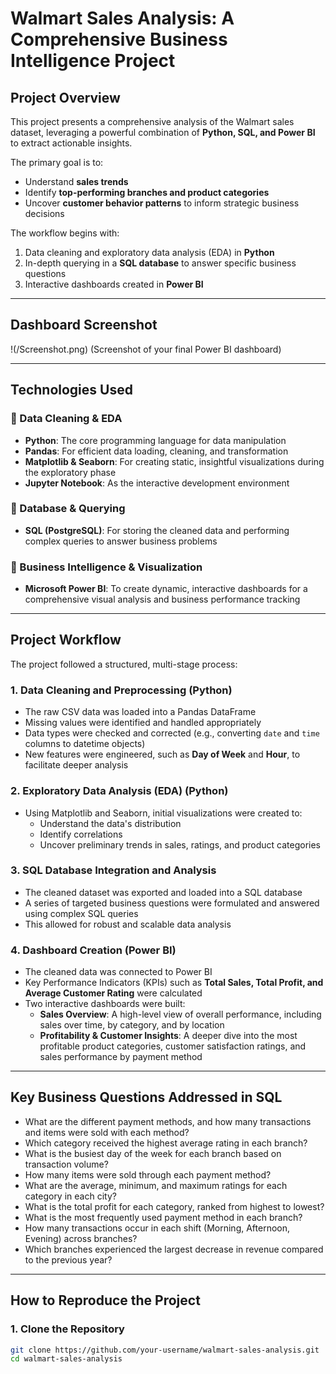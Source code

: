 # Walmart Sales Analysis: A Comprehensive Business Intelligence Project  

## Project Overview  
This project presents a comprehensive analysis of the Walmart sales dataset, leveraging a powerful combination of **Python, SQL, and Power BI** to extract actionable insights.  

The primary goal is to:  
- Understand **sales trends**  
- Identify **top-performing branches and product categories**  
- Uncover **customer behavior patterns** to inform strategic business decisions  

The workflow begins with:  
1. Data cleaning and exploratory data analysis (EDA) in **Python**  
2. In-depth querying in a **SQL database** to answer specific business questions  
3. Interactive dashboards created in **Power BI**  

---

## Dashboard Screenshot
!(/Screenshot.png) 
(Screenshot of your final Power BI dashboard)  

---

## Technologies Used  

### 🔹 Data Cleaning & EDA  
- **Python**: The core programming language for data manipulation  
- **Pandas**: For efficient data loading, cleaning, and transformation  
- **Matplotlib & Seaborn**: For creating static, insightful visualizations during the exploratory phase  
- **Jupyter Notebook**: As the interactive development environment  

### 🔹 Database & Querying  
- **SQL (PostgreSQL)**: For storing the cleaned data and performing complex queries to answer business problems  

### 🔹 Business Intelligence & Visualization  
- **Microsoft Power BI**: To create dynamic, interactive dashboards for a comprehensive visual analysis and business performance tracking  

---

## Project Workflow  
The project followed a structured, multi-stage process:  

### 1. Data Cleaning and Preprocessing (Python)  
- The raw CSV data was loaded into a Pandas DataFrame  
- Missing values were identified and handled appropriately  
- Data types were checked and corrected (e.g., converting `date` and `time` columns to datetime objects)  
- New features were engineered, such as **Day of Week** and **Hour**, to facilitate deeper analysis  

### 2. Exploratory Data Analysis (EDA) (Python)  
- Using Matplotlib and Seaborn, initial visualizations were created to:  
  - Understand the data's distribution  
  - Identify correlations  
  - Uncover preliminary trends in sales, ratings, and product categories  

### 3. SQL Database Integration and Analysis  
- The cleaned dataset was exported and loaded into a SQL database  
- A series of targeted business questions were formulated and answered using complex SQL queries  
- This allowed for robust and scalable data analysis  

### 4. Dashboard Creation (Power BI)  
- The cleaned data was connected to Power BI  
- Key Performance Indicators (KPIs) such as **Total Sales, Total Profit, and Average Customer Rating** were calculated  
- Two interactive dashboards were built:  
  - **Sales Overview**: A high-level view of overall performance, including sales over time, by category, and by location  
  - **Profitability & Customer Insights**: A deeper dive into the most profitable product categories, customer satisfaction ratings, and sales performance by payment method  

---

## Key Business Questions Addressed in SQL  

- What are the different payment methods, and how many transactions and items were sold with each method?  
- Which category received the highest average rating in each branch?  
- What is the busiest day of the week for each branch based on transaction volume?  
- How many items were sold through each payment method?  
- What are the average, minimum, and maximum ratings for each category in each city?  
- What is the total profit for each category, ranked from highest to lowest?  
- What is the most frequently used payment method in each branch?  
- How many transactions occur in each shift (Morning, Afternoon, Evening) across branches?  
- Which branches experienced the largest decrease in revenue compared to the previous year?  

---

## How to Reproduce the Project  

### 1. Clone the Repository  
```bash
git clone https://github.com/your-username/walmart-sales-analysis.git
cd walmart-sales-analysis
